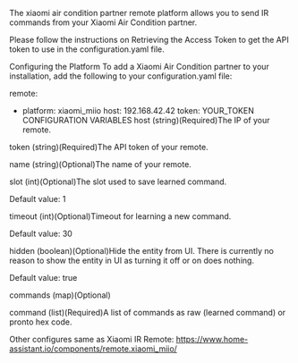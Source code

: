 The xiaomi air condition partner remote platform allows you to send IR commands from your Xiaomi Air Condition partner.

Please follow the instructions on Retrieving the Access Token to get the API token to use in the configuration.yaml file.

Configuring the Platform
To add a Xiaomi Air Condition partner to your installation, add the following to your configuration.yaml file:

remote:
  - platform: xiaomi_miio
    host: 192.168.42.42
    token: YOUR_TOKEN
CONFIGURATION VARIABLES
host
(string)(Required)The IP of your remote.

token
(string)(Required)The API token of your remote.

name
(string)(Optional)The name of your remote.

slot
(int)(Optional)The slot used to save learned command.

Default value: 1

timeout
(int)(Optional)Timeout for learning a new command.

Default value: 30

hidden
(boolean)(Optional)Hide the entity from UI. There is currently no reason to show the entity in UI as turning it off or on does nothing.

Default value: true

commands
(map)(Optional)

command
(list)(Required)A list of commands as raw (learned command) or pronto hex code.

Other configures same as Xiaomi IR Remote:
https://www.home-assistant.io/components/remote.xiaomi_miio/
